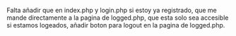 Falta añadir que en index.php y login.php si estoy ya registrado, que me mande directamente a la pagina de logged.php, que esta solo sea accesible si estamos logeados, añadir boton para logout en la pagina de logged.php.